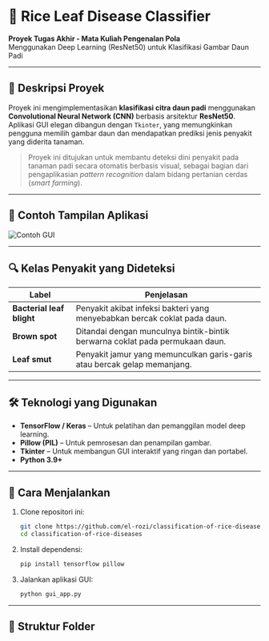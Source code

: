 # 🌾 Rice Leaf Disease Classifier

**Proyek Tugas Akhir - Mata Kuliah Pengenalan Pola**  
Menggunakan Deep Learning (ResNet50) untuk Klasifikasi Gambar Daun Padi

---

## 🧠 Deskripsi Proyek

Proyek ini mengimplementasikan **klasifikasi citra daun padi** menggunakan **Convolutional Neural Network (CNN)** berbasis arsitektur **ResNet50**. Aplikasi GUI elegan dibangun dengan `Tkinter`, yang memungkinkan pengguna memilih gambar daun dan mendapatkan prediksi jenis penyakit yang diderita tanaman.

> Proyek ini ditujukan untuk membantu deteksi dini penyakit pada tanaman padi secara otomatis berbasis visual, sebagai bagian dari pengaplikasian *pattern recognition* dalam bidang pertanian cerdas (*smart farming*).

---

## 📸 Contoh Tampilan Aplikasi

![Contoh GUI](https://via.placeholder.com/400x500.png?text=Contoh+Tampilan+GUI)

---

## 🔍 Kelas Penyakit yang Dideteksi

| Label                  | Penjelasan                                                                 |
|------------------------|---------------------------------------------------------------------------|
| **Bacterial leaf blight** | Penyakit akibat infeksi bakteri yang menyebabkan bercak coklat pada daun. |
| **Brown spot**         | Ditandai dengan munculnya bintik-bintik berwarna coklat pada permukaan daun. |
| **Leaf smut**          | Penyakit jamur yang memunculkan garis-garis atau bercak gelap memanjang.     |

---

## 🛠️ Teknologi yang Digunakan

- **TensorFlow / Keras** – Untuk pelatihan dan pemanggilan model deep learning.
- **Pillow (PIL)** – Untuk pemrosesan dan penampilan gambar.
- **Tkinter** – Untuk membangun GUI interaktif yang ringan dan portabel.
- **Python 3.9+**

---

## 🚀 Cara Menjalankan

1. Clone repositori ini:
    ```bash
    git clone https://github.com/el-rozi/classification-of-rice-diseases.git
    cd classification-of-rice-diseases
    ```

2. Install dependensi:
    ```bash
    pip install tensorflow pillow
    ```

3. Jalankan aplikasi GUI:
    ```bash
    python gui_app.py
    ```

---

## 📁 Struktur Folder

